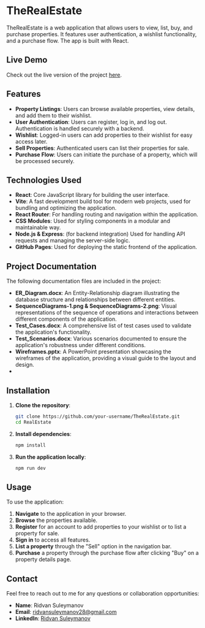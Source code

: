 # TheRealEstate
TheRealEstate is a web application that allows users to view, list, buy, and purchase properties. It features user authentication, a wishlist functionality, and a purchase flow. The app is built with React.

## Live Demo
Check out the live version of the project [here](https://ridvan2002.github.io/TheRealEstate).

## Features
- **Property Listings**: Users can browse available properties, view details, and add them to their wishlist.
- **User Authentication**: Users can register, log in, and log out. Authentication is handled securely with a backend.
- **Wishlist**: Logged-in users can add properties to their wishlist for easy access later.
- **Sell Properties**: Authenticated users can list their properties for sale.
- **Purchase Flow**: Users can initiate the purchase of a property, which will be processed securely.

## Technologies Used
- **React**: Core JavaScript library for building the user interface.
- **Vite**: A fast development build tool for modern web projects, used for bundling and optimizing the application.
- **React Router**: For handling routing and navigation within the application.
- **CSS Modules**: Used for styling components in a modular and maintainable way.
- **Node.js & Express**: (for backend integration) Used for handling API requests and managing the server-side logic.
- **GitHub Pages**: Used for deploying the static frontend of the application.

## Project Documentation
The following documentation files are included in the project:

- **ER_Diagram.docx**: An Entity-Relationship diagram illustrating the database structure and relationships between different entities.
- **SequenceDiagrams-1.png & SequenceDiagrams-2.png**: Visual representations of the sequence of operations and interactions between different components of the application.
- **Test_Cases.docx**: A comprehensive list of test cases used to validate the application's functionality.
- **Test_Scenarios.docx**: Various scenarios documented to ensure the application's robustness under different conditions.
- **Wireframes.pptx**: A PowerPoint presentation showcasing the wireframes of the application, providing a visual guide to the layout and design.
- 

## Installation

1. **Clone the repository**:
    ```bash
    git clone https://github.com/your-username/TheRealEstate.git
    cd RealEstate
    ```

2. **Install dependencies**:
    ```bash
    npm install
    ```

3. **Run the application locally**:
    ```bash
    npm run dev
    ```

## Usage
To use the application:

1. **Navigate** to the application in your browser.
2. **Browse** the properties available.
3. **Register** for an account to add properties to your wishlist or to list a property for sale.
4. **Sign in** to access all features.
5. **List a property** through the "Sell" option in the navigation bar.
6. **Purchase** a property through the purchase flow after clicking "Buy" on a property details page.

## Contact
Feel free to reach out to me for any questions or collaboration opportunities:

- **Name**: Ridvan Suleymanov
- **Email**: [ridvansuleymanov28@gmail.com](mailto:ridvansuleymanov28@gmail.com)
- **LinkedIn**: [Ridvan Suleymanov](https://www.linkedin.com/in/ridvan-suleymanov-profile/)

